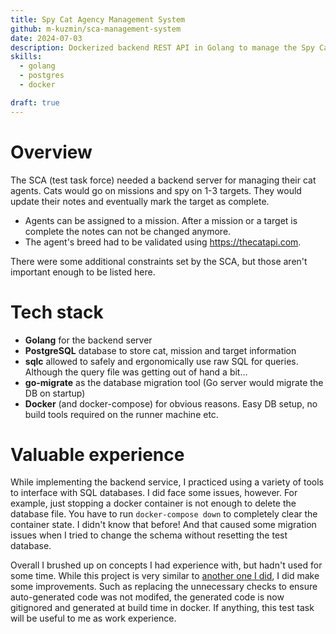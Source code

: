 ```yaml
---
title: Spy Cat Agency Management System
github: m-kuzmin/sca-management-system
date: 2024-07-03
description: Dockerized backend REST API in Golang to manage the Spy Cat Agency
skills:
  - golang
  - postgres
  - docker

draft: true
---
```


# Overview

The SCA (test task force) needed a backend server for managing their cat agents. Cats would go on missions and spy on 
1-3 targets. They would update their notes and eventually mark the target as complete.

- Agents can be assigned to a mission. After a mission or a target is complete the notes can not be changed anymore.
- The agent's breed had to be validated using <https://thecatapi.com>.

There were some additional constraints set by the SCA, but those aren't important enough to be listed here.

# Tech stack

- **Golang** for the backend server
- **PostgreSQL** database to store cat, mission and target information
- **sqlc** allowed to safely and ergonomically use raw SQL for queries. Although the query file was getting out of hand 
  a bit...
- **go-migrate** as the database migration tool (Go server would migrate the DB on startup)
- **Docker** (and docker-compose) for obvious reasons. Easy DB setup, no build tools required on the runner machine etc.

# Valuable experience

While implementing the backend service, I practiced using a variety of tools to interface with SQL databases. I did face
some issues, however. For example, just stopping a docker container is not enough to delete the database file. You have
to run `docker-compose down` to completely clear the container state. I didn't know that before! And that caused some
migration issues when I tried to change the schema without resetting the test database.

Overall I brushed up on concepts I had experience with, but hadn't used for some time. While this project is very 
similar to [another one I did](../simple-rest-api), I did make some improvements. Such as replacing the unnecessary checks to ensure 
auto-generated code was not modifed, the generated code is now gitignored and generated at build time in docker. If
anything, this test task will be useful to me as work experience.